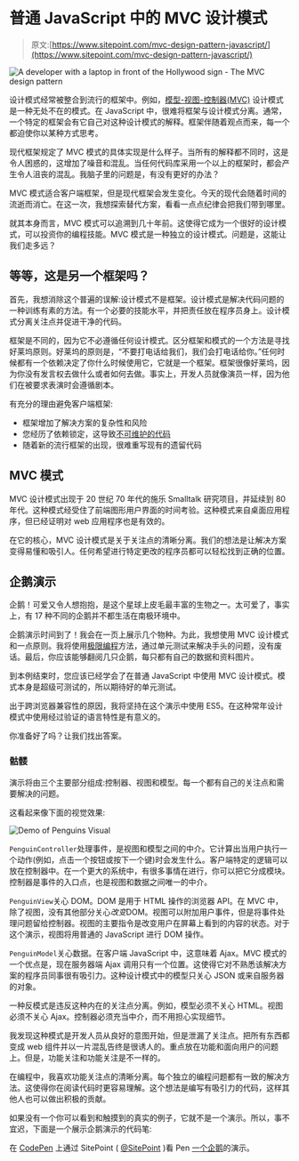 # 普通 JavaScript 中的 MVC 设计模式

> 原文:[https://www.sitepoint.com/mvc-design-pattern-javascript/](https://www.sitepoint.com/mvc-design-pattern-javascript/)

![A developer with a laptop in front of the Hollywood sign - The MVC design pattern](../Images/6e94c68a857931c9e97f1ef27ef4fe23.png)

设计模式经常被整合到流行的框架中。例如，[模型-视图-控制器(MVC)](https://developer.chrome.com/apps/app_frameworks) 设计模式是一种无处不在的模式。在 JavaScript 中，很难将框架与设计模式分离。通常，一个特定的框架会有它自己对这种设计模式的解释。框架伴随着观点而来，每一个都迫使你以某种方式思考。

现代框架规定了 MVC 模式的具体实现是什么样子。当所有的解释都不同时，这是令人困惑的，这增加了噪音和混乱。当任何代码库采用一个以上的框架时，都会产生令人沮丧的混乱。我脑子里的问题是，有没有更好的办法？

MVC 模式适合客户端框架，但是现代框架会发生变化。今天的现代会随着时间的流逝而消亡。在这一次，我想探索替代方案，看看一点点纪律会把我们带到哪里。

就其本身而言，MVC 模式可以追溯到几十年前。这使得它成为一个很好的设计模式，可以投资你的编程技能。MVC 模式是一种独立的设计模式。问题是，这能让我们走多远？

## 等等，这是另一个框架吗？

首先，我想消除这个普遍的误解:设计模式不是框架。设计模式是解决代码问题的一种训练有素的方法。有一个必要的技能水平，并把责任放在程序员身上。设计模式分离关注点并促进干净的代码。

框架是不同的，因为它不必遵循任何设计模式。区分框架和模式的一个方法是寻找好莱坞原则。好莱坞的原则是，“不要打电话给我们，我们会打电话给你。”任何时候都有一个依赖决定了你什么时候使用它，它就是一个框架。框架很像好莱坞，因为你没有发言权去做什么或者如何去做。事实上，开发人员就像演员一样，因为他们在被要求表演时会遵循剧本。

有充分的理由避免客户端框架:

*   框架增加了解决方案的复杂性和风险
*   您经历了依赖锁定，这导致[不可维护的代码](https://github.com/Droogans/unmaintainable-code)
*   随着新的流行框架的出现，很难重写现有的遗留代码

## MVC 模式

MVC 设计模式出现于 20 世纪 70 年代的施乐 Smalltalk 研究项目，并延续到 80 年代。这种模式经受住了前端图形用户界面的时间考验。这种模式来自桌面应用程序，但已经证明对 web 应用程序也是有效的。

在它的核心，MVC 设计模式是关于关注点的清晰分离。我们的想法是让解决方案变得易懂和吸引人。任何希望进行特定更改的程序员都可以轻松找到正确的位置。

## 企鹅演示

企鹅！可爱又令人想抱抱，是这个星球上皮毛最丰富的生物之一。太可爱了，事实上，有 17 种不同的企鹅并不都生活在南极环境中。

企鹅演示时间到了！我会在一页上展示几个物种。为此，我想使用 MVC 设计模式和一点原则。我将使用[极限编程](http://www.extremeprogramming.org/)方法，通过单元测试来解决手头的问题，没有废话。最后，你应该能够翻阅几只企鹅，每只都有自己的数据和资料图片。

到本例结束时，您应该已经学会了在普通 JavaScript 中使用 MVC 设计模式。模式本身是超级可测试的，所以期待好的单元测试。

出于跨浏览器兼容性的原因，我将坚持在这个演示中使用 ES5。在这种常年设计模式中使用经过验证的语言特性是有意义的。

你准备好了吗？让我们找出答案。

### 骷髅

演示将由三个主要部分组成:控制器、视图和模型。每一个都有自己的关注点和需要解决的问题。

这看起来像下面的视觉效果:

![Demo of Penguins Visual](../Images/cf4e7d36dfb93f6e11aa27afa5f0da74.png)

`PenguinController`处理事件，是视图和模型之间的中介。它计算出当用户执行一个动作(例如，点击一个按钮或按下一个键)时会发生什么。客户端特定的逻辑可以放在控制器中。在一个更大的系统中，有很多事情在进行，你可以把它分成模块。控制器是事件的入口点，也是视图和数据之间唯一的中介。

`PenguinView`关心 DOM。DOM 是用于 HTML 操作的浏览器 API。在 MVC 中，除了视图，没有其他部分关心*改变*DOM。视图可以附加用户事件，但是将事件处理问题留给控制器。视图的主要指令是改变用户在屏幕上看到的内容的状态。对于这个演示，视图将用普通的 JavaScript 进行 DOM 操作。

`PenguinModel`关心数据。在客户端 JavaScript 中，这意味着 Ajax。MVC 模式的一个优点是，现在服务器端 Ajax 调用只有一个位置。这使得它对不熟悉该解决方案的程序员同事很有吸引力。这种设计模式中的模型只关心 JSON 或来自服务器的对象。

一种反模式是违反这种内在的关注点分离。例如，模型必须不关心 HTML。视图必须不关心 Ajax。控制器必须充当中介，而不用担心实现细节。

我发现这种模式是开发人员从良好的意图开始，但是泄漏了关注点。把所有东西都变成 web 组件并以一片混乱告终是很诱人的。重点放在功能和面向用户的问题上。但是，功能关注和功能关注是不一样的。

在编程中，我喜欢功能关注点的清晰分离。每个独立的编程问题都有一致的解决方法。这使得你在阅读代码时更容易理解。这个想法是编写有吸引力的代码，这样其他人也可以做出积极的贡献。

如果没有一个你可以看到和触摸到的真实的例子，它就不是一个演示。所以，事不宜迟，下面是一个展示企鹅演示的代码笔:

在 [CodePen](https://codepen.io) 上通过 SitePoint ( [@SitePoint](https://codepen.io/SitePoint) )看 Pen [一个企鹅](https://codepen.io/SitePoint/pen/RgEoOe/)的演示。